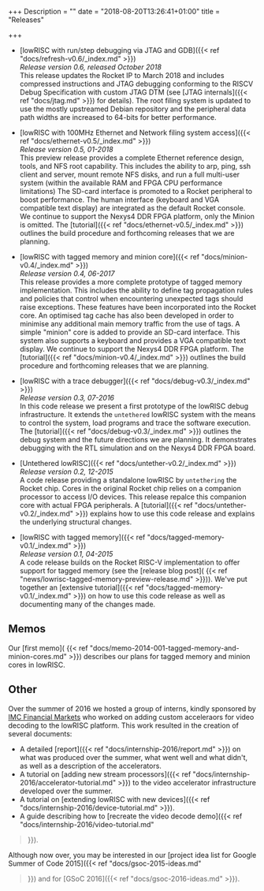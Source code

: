 +++
Description = ""
date = "2018-08-20T13:26:41+01:00"
title = "Releases"

+++

* [lowRISC with run/step debugging via JTAG and GDB]({{< ref "docs/refresh-v0.6/_index.md" >}})
<br>*Release version 0.6, released October 2018*
<br>This release updates the Rocket IP to March 2018 and includes compressed instructions and JTAG debugging conforming to the RISCV Debug Specification with custom JTAG DTM (see [JTAG internals]({{< ref "docs/jtag.md" >}}) for details). The root filing system is updated to use the mostly upstreamed Debian repository and the peripheral data path widths are increased to 64-bits for better performance.

* [lowRISC with 100MHz Ethernet and Network filing system access]({{< ref "docs/ethernet-v0.5/_index.md" >}})
<br>*Release version 0.5, 01-2018*
<br>This preview release provides a complete Ethernet reference design, tools, and NFS root capability.
This includes the ability to arp, ping, ssh client and server, mount remote NFS disks, and run a full multi-user system (within the available RAM and FPGA CPU performance limitations)
The SD-card interface is promoted to a Rocket peripheral to boost performance.
The human interface (keyboard and VGA compatible text display) are integrated as the default Rocket console.
We continue to support the Nexys4 DDR FPGA platform, only the Minion is omitted.
The [tutorial]({{< ref "docs/ethernet-v0.5/_index.md" >}})
outlines the build procedure and forthcoming releases that we are
planning.

* [lowRISC with tagged memory and minion core]({{< ref "docs/minion-v0.4/_index.md" >}})
<br>*Release version 0.4, 06-2017*
<br>This release provides a more complete prototype of tagged memory implementation.
This includes the ability to define tag propagation rules and policies that control when encountering unexpected tags should raise exceptions.
These features have been incorporated into the Rocket core.
An optimised tag cache has also been developed in order to minimise any additional main memory traffic from the use of tags.
A simple "minion" core is added to provide an SD-card interface.
This system also supports a keyboard and provides a VGA compatible text display.
We continue to support the Nexys4 DDR FPGA platform.
The [tutorial]({{< ref "docs/minion-v0.4/_index.md" >}})
outlines the build procedure and forthcoming releases that we are
planning.

* [lowRISC with a trace debugger]({{< ref "docs/debug-v0.3/_index.md" >}})
<br>*Release version 0.3, 07-2016*
<br>In this code release we present a first prototype of the lowRISC debug
infrastructure. It extends the `untethered` lowRISC system with the
means to control the system, load programs and trace the software
execution. The [tutorial]({{< ref "docs/debug-v0.3/_index.md" >}})
outlines the debug system and the future directions we are
planning. It demonstrates debugging with the RTL simulation and on
the Nexys4 DDR FPGA board.

* [Untethered lowRISC]({{< ref "docs/untether-v0.2/_index.md" >}})
<br>*Release version 0.2, 12-2015*
<br>A code release providing a standalone lowRISC by `untethering` the Rocket chip.
Cores in the original Rocket chip relies on a  companion processor to access I/O devices.
This release repalce this companion core with actual FPGA peripherals.
A [tutorial]({{< ref "docs/untether-v0.2/_index.md" >}}) explains how to use this code release and explains the underlying structural changes.

* [lowRISC with tagged memory]({{< ref "docs/tagged-memory-v0.1/_index.md" >}})
<br> *Release version 0.1, 04-2015*
<br>A code release builds on the Rocket RISC-V implementation to offer
support for tagged memory (see the [release blog post](
{{< ref "news/lowrisc-tagged-memory-preview-release.md" >}})). We've put together an
[extensive tutorial]({{< ref "docs/tagged-memory-v0.1/_index.md" >}}) on how to use this
code release as well as documenting many of the changes made.

## Memos

Our [first memo](
{{< ref "docs/memo-2014-001-tagged-memory-and-minion-cores.md" >}}) describes our
plans for tagged memory and minion cores in lowRISC.

## Other

Over the summer of 2016 we hosted a group of interns, kindly sponsored by [IMC 
Financial Markets](http://www.imc.nl) who worked on adding custom acceleraors 
for video decoding to the lowRISC platform. This work resulted in the creation 
of several documents:

* A detailed [report]({{< ref "docs/internship-2016/report.md" >}}) on what 
was produced over the summer, what went well and what didn't, as well as a 
description of the accelerators.
* A tutorial on [adding new stream processors]({{< ref 
"docs/internship-2016/accelerator-tutorial.md" >}}) to the video accelerator 
infrastructure developed over the summer.
* A tutorial on [extending lowRISC with new devices]({{< ref 
"docs/internship-2016/device-tutorial.md" >}}).
* A guide describing how to [recreate the video decode demo]({{< ref 
"docs/internship-2016/video-tutorial.md" 
>}}).

Although now over, you may be interested in our [project
idea list for Google Summer of Code 2015]({{< ref "docs/gsoc-2015-ideas.md" 
>}}) and for [GSoC 2016]({{< ref "docs/gsoc-2016-ideas.md" >}}).
